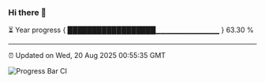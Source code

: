 ### Hi there 👋

⏳ Year progress { ██████████████████▁▁▁▁▁▁▁▁▁▁▁▁ } 63.30 %

---

⏰ Updated on Wed, 20 Aug 2025 00:55:35 GMT

![Progress Bar CI](https://github.com/Shyam-Makwana/GitHub-Actions-Demo/workflows/Progress%20Bar%20CI/badge.svg)
